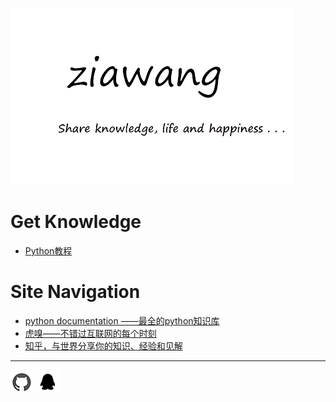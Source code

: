![](picture/logo.jpg)

# Get Knowledge
- [Python教程 ](python/index.md) 



# Site Navigation

- [python documentation ——最全的python知识库](https://docs.python.org/3/index.html)
- [虎嗅——不错过互联网的每个时刻](https://www.huxiu.com/)
- [知乎，与世界分享你的知识、经验和见解](www.zhihu.com)

<hr>

 [![](picture/githublogo.jpg "我的github")](https://github.com/ZiaWang)      ![](picture\qqlogo.jpg "1146877568")
